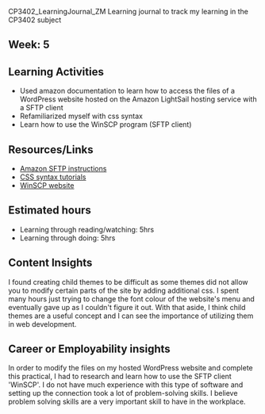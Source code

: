 CP3402_LearningJournal_ZM
Learning journal to track my learning in the CP3402 subject

## Week: 5

## Learning Activities
* Used amazon documentation to learn how to access the files of a WordPress website hosted on the Amazon LightSail hosting service with a SFTP client
* Refamiliarized myself with css syntax
* Learn how to use the WinSCP program (SFTP client)


## Resources/Links
* [Amazon SFTP instructions](https://lightsail.aws.amazon.com/ls/docs/en_us/articles/lightsail-how-to-set-up-putty-to-connect-using-ssh)
* [CSS syntax tutorials](https://www.w3schools.com/css/default.asp)
* [WinSCP website](https://winscp.net/eng/index.php?)

## Estimated hours
* Learning through reading/watching: 5hrs
* Learning through doing: 5hrs

## Content Insights
I found creating child themes to be difficult as some themes did not allow you to modify certain parts of the site by adding additional css. I spent many hours just trying to change the font colour of the website's menu and eventually gave up as I couldn't figure it out. With that aside, I think child themes are a useful concept and I can see the importance of utilizing them in web development.

## Career or Employability insights
In order to modify the files on my hosted WordPress website and complete this practical, I had to research and learn how to use the SFTP client 'WinSCP'. I do not have much experience with this type of software and setting up the connection took a lot of problem-solving skills. I believe problem solving skills are a very important skill to have in the workplace.
